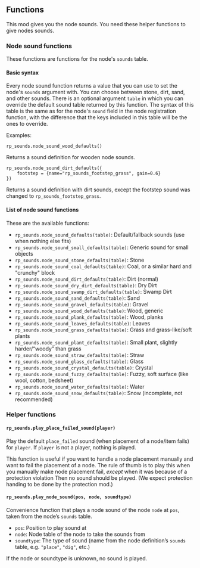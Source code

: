 ## Functions

This mod gives you the node sounds. You need these helper
functions to give nodes sounds.

### Node sound functions

These functions are functions for the node's `sounds` table.

#### Basic syntax

Every node sound function returns a value that you can use to set the node's
`sounds` argument with. You can choose between stone, dirt, sand,
and other sounds. There is an optional argument `table` in which
you can override the default sound table returned by this
function. The syntax of this table is the same as for the node's
`sound` field in the node registration function, with the difference
that the keys included in this table will be the ones to override.

Examples:

    rp_sounds.node_sound_wood_defaults()

Returns a sound definition for wooden node sounds.



    rp_sounds.node_sound_dirt_defaults({
        footstep = {name="rp_sounds_footstep_grass", gain=0.6}
    })

Returns a sound definition with dirt sounds, except the footstep
sound was changed to `rp_sounds_footstep_grass`.


#### List of node sound functions

These are the available functions:

* `rp_sounds.node_sound_defaults(table)`: Default/fallback sounds (use when nothing else fits)
* `rp_sounds.node_sound_small_defaults(table)`: Generic sound for small objects
* `rp_sounds.node_sound_stone_defaults(table)`: Stone
* `rp_sounds.node_sound_coal_defaults(table)`: Coal, or a similar hard and "crunchy" block
* `rp_sounds.node_sound_dirt_defaults(table)`: Dirt (normal)
* `rp_sounds.node_sound_dry_dirt_defaults(table)`: Dry Dirt
* `rp_sounds.node_sound_swamp_dirt_defaults(table)`: Swamp Dirt
* `rp_sounds.node_sound_sand_defaults(table)`: Sand
* `rp_sounds.node_sound_gravel_defaults(table)`: Gravel
* `rp_sounds.node_sound_wood_defaults(table)`: Wood, generic
* `rp_sounds.node_sound_plank_defaults(table)`: Wood, planks
* `rp_sounds.node_sound_leaves_defaults(table)`: Leaves
* `rp_sounds.node_sound_grass_defaults(table)`: Grass and grass-like/soft plants
* `rp_sounds.node_sound_plant_defaults(table)`: Small plant, slightly harder/“woody” than grass
* `rp_sounds.node_sound_straw_defaults(table)`: Straw
* `rp_sounds.node_sound_glass_defaults(table)`: Glass
* `rp_sounds.node_sound_crystal_defaults(table)`: Crystal
* `rp_sounds.node_sound_fuzzy_defaults(table)`: Fuzzy, soft surface (like wool, cotton, bedsheet)
* `rp_sounds.node_sound_water_defaults(table)`: Water
* `rp_sounds.node_sound_snow_defaults(table)`: Snow (incomplete, not recommended)

### Helper functions

#### `rp_sounds.play_place_failed_sound(player)`

Play the default `place_failed` sound (when placement of a node/item fails)
for `player`. If `player` is not a player, nothing is played.

This function is useful if you want to handle a node placement manually
and want to fail the placement of a node. The rule of thumb is to play this
when you manually make node placement fail, *except* when it was because
of a protection violation Then no sound should be played.
(We expect protection handing to be done by the protection mod.)

#### `rp_sounds.play_node_sound(pos, node, soundtype)`

Convenience function that plays a node sound of the node `node`
at `pos`, taken from the node’s `sounds` table.

* `pos`: Position to play sound at
* `node`: Node table of the node to take the sounds from
* `soundtype`: The type of sound (name from the node definition’s `sounds` table, e.g. `"place"`, `"dig"`, etc.)

If the node or soundtype is unknown, no sound is played.
